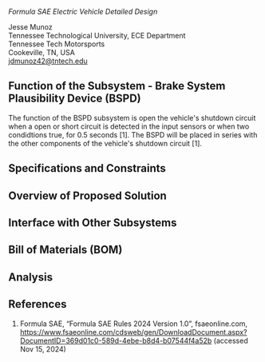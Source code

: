 
_Formula SAE Electric Vehicle Detailed Design_

Jesse Munoz  
Tennessee Technological University, ECE Department  
Tennessee Tech Motorsports  
Cookeville, TN, USA  
[jdmunoz42@tntech.edu](mailto:jdmunoz42@tntech.edu)

## Function of the Subsystem - Brake System Plausibility Device (BSPD)
The function of the BSPD subsystem is open the vehicle's shutdown circuit when a open or short circuit is detected in the input sensors or when two condidtions true, for 0.5 seconds [1]. The BSPD will be placed in series with the other components of the vehicle's shutdown circuit [1].

## Specifications and Constraints


## Overview of Proposed Solution

## Interface with Other Subsystems

## Bill of Materials (BOM)

## Analysis

## References
1. Formula SAE, “Formula SAE Rules 2024 Version 1.0”, fsaeonline.com, <https://www.fsaeonline.com/cdsweb/gen/DownloadDocument.aspx?DocumentID=369d01c0-589d-4ebe-b8d4-b07544f4a52b> (accessed Nov 15, 2024)

